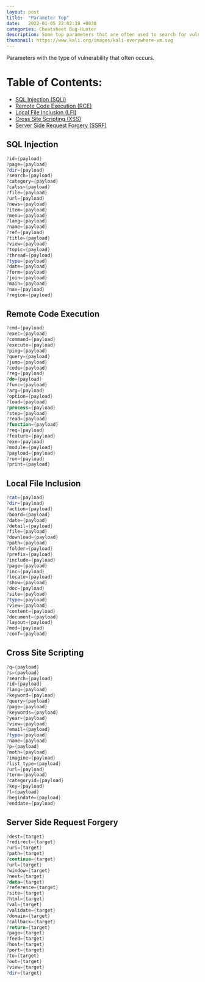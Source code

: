 ```yaml
---
layout: post
title:  "Parameter Top"
date:   2022-01-05 22:02:38 +0830
categories: Cheatsheet Bug-Hunter
description: Some top parameters that are often used to search for vulnerabilities.
thumbnail: https://www.kali.org/images/kali-everywhere-vm.svg
---
```


Parameters with the type of vulnerability that often occurs.

# Table of Contents:
   - <a href="#SQLi">SQL Injection (SQLi)</a>
   - <a href="#remote-code-execution">Remote Code Execution (RCE)</a>
   - <a href="#local-file-inclusion">Local File Inclusion (LFI)</a>
   - <a href="#cross-site-scripting">Cross Site Scripting (XSS)</a>
   - <a href="#server-side-request-forgery">Server Side Request Forgery (SSRF)</a>


## [](#header-2)SQL Injection

```powershell
?id={payload}
?page={payload}
?dir={payload}
?search={payload}
?category={payload}
?calss={payload}
?file={payload}
?url={payload}
?news={payload}
?item={payload}
?menu={payload}
?lang={payload}
?name={payload}
?ref={payload}
?title={payload}
?view={payload}
?topic={payload}
?thread={payload}
?type={payload}
?date={payload}
?form={payload}
?join={payload}
?main={payload}
?nav={payload}
?region={payload}
```

## [](#header-2)Remote Code Execution

```powershell
?cmd={payload}
?exec={payload}
?command={payload}
?execute={payload}
?ping={payload}
?query={payload}
?jump={payload}
?code={payload}
?reg={payload}
?do={payload}
?func={payload}
?arg={payload}
?option={payload}
?load={payload}
?process={payload}
?step={payload}
?read={payload}
?function={payload}
?req={payload}
?feature={payload}
?exe={payload}
?module={payload}
?payload={payload}
?run={payload}
?print={payload}
```

## [](#header-2)Local File Inclusion

```powershell
?cat={payload}
?dir={payload}
?action={payload}
?board={payload}
?date={payload}
?detail={payload}
?file={payload}
?download={payload}
?path={payload}
?folder={payload}
?prefix={payload}
?include={payload}
?page={payload}
?inc={payload}
?locate={payload}
?show={payload}
?doc={payload}
?site={payload}
?type={payload}
?view={payload}
?content={payload}
?document={payload}
?layout={payload}
?mod={payload}
?conf={payload}
```

## [](#header-2)Cross Site Scripting

```powershell
?q={payload}
?s={payload}
?search={payload}
?id={payload}
?lang={payload}
?keyword={payload}
?query={payload}
?page={payload}
?keywords={payload}
?year={payload}
?view={payload}
?email={payload}
?type={payload}
?name={payload}
?p={payload}
?moth={payload}
?imagine={payload}
?list_type={payload}
?url={payload}
?term={payload}
?categoryid={payload}
?key={payload}
?l={payload}
?begindate={payload}
?enddate={payload}
```

## [](#header-2)Server Side Request Forgery

```powershell
?dest={target}
?redirect={target}
?uri={target}
?path={target}
?continue={target}
?url={target}
?window={target}
?next={target}
?data={target}
?reference={target}
?site={target}
?html={target}
?val={target}
?validate={target}
?domain={target}
?callback={target}
?return={target}
?page={target}
?feed={target}
?host={target}
?port={target}
?to={target}
?out={target}
?view={target}
?dir={target}
```
